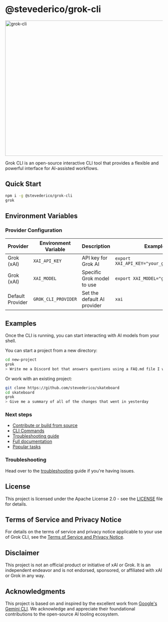 # @stevederico/grok-cli
<img width="719" height="432" alt="grok-cli" src="https://github.com/user-attachments/assets/cd174977-c5cc-4f00-8dbd-3dde6697b7d8" />

Grok CLI is an open-source interactive CLI tool that provides a flexible and powerful interface for AI-assisted workflows.

## Quick Start

```bash
npm i -g @stevederico/grok-cli
grok
```

## Environment Variables

### Provider Configuration

| Provider | Environment Variable | Description | Example |
|----------|---------------------|-------------|---------|
| Grok (xAI) | `XAI_API_KEY` | API key for Grok AI | `export XAI_API_KEY="your_grok_api_key"` |
| Grok (xAI) | `XAI_MODEL` | Specific Grok model to use | `export XAI_MODEL="grok-4-0709"` |
| Default Provider | `GROK_CLI_PROVIDER` | Set the default AI provider | `xai` | `export GROK_CLI_PROVIDER="xai"` |


## Examples

Once the CLI is running, you can start interacting with AI models from your shell.

You can start a project from a new directory:

```sh
cd new-project
grok
> Write me a Discord bot that answers questions using a FAQ.md file I will provide
```

Or work with an existing project:

```sh
git clone https://github.com/stevederico/skateboard
cd skateboard
grok
> Give me a summary of all of the changes that went in yesterday
```

### Next steps

- [Contribute or build from source](./CONTRIBUTING.md)
- [CLI Commands](./docs/cli/commands.md)
- [Troubleshooting guide](./docs/troubleshooting.md)
- [Full documentation](./docs/index.md)
- [Popular tasks](./docs/popular-tasks.md)

### Troubleshooting

Head over to the [troubleshooting](docs/troubleshooting.md) guide if you're
having issues.

## License

This project is licensed under the Apache License 2.0 - see the [LICENSE](LICENSE) file for details.

## Terms of Service and Privacy Notice

For details on the terms of service and privacy notice applicable to your use of Grok CLI, see the [Terms of Service and Privacy Notice](./docs/tos-privacy.md).

## Disclaimer

This project is not an official product or initiative of xAI or Grok. It is an independent endeavor and is not endorsed, sponsored, or affiliated with xAI or Grok in any way.

## Acknowledgments

This project is based on and inspired by the excellent work from [Google's Gemini CLI](https://github.com/google-gemini/gemini-cli). We acknowledge and appreciate their foundational contributions to the open-source AI tooling ecosystem.
